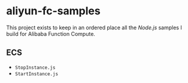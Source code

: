 # aliyun-fc-samples

This project exists to keep in an ordered place all the _Node.js_ samples I build for Alibaba Function Compute.

## ECS
- `StopInstance.js`
- `StartInstance.js`
